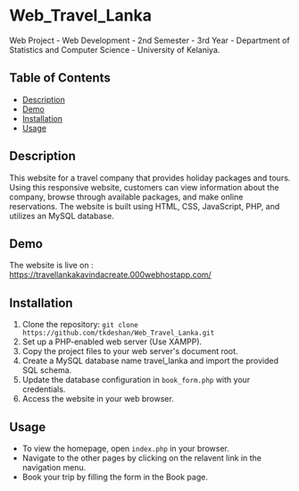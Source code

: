 # Web_Travel_Lanka

Web Project - Web Development - 2nd Semester - 3rd Year - Department of Statistics and Computer Science - University of Kelaniya. 

## Table of Contents

- [Description](#description)
- [Demo](#demo)
- [Installation](#installation)
- [Usage](#usage)

## Description

This website for a travel company that provides holiday packages and tours. Using this responsive website, customers can view information about the company, browse through available packages, and make online reservations. The website is built using HTML, CSS, JavaScript, PHP, and utilizes an MySQL database.

## Demo

The website is live on : https://travellankakavindacreate.000webhostapp.com/

## Installation

1. Clone the repository: `git clone https://github.com/tkdeshan/Web_Travel_Lanka.git`
2. Set up a PHP-enabled web server (Use XAMPP).
3. Copy the project files to your web server's document root.
4. Create a MySQL database name travel_lanka and import the provided SQL schema.
6. Update the database configuration in `book_form.php` with your credentials.
7. Access the website in your web browser.

## Usage

- To view the homepage, open `index.php` in your browser.
- Navigate to the other pages by clicking on the relavent link in the navigation menu.
- Book your trip by filling the form in the Book page.
